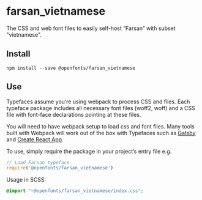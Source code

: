 
# farsan_vietnamese

The CSS and web font files to easily self-host “Farsan” with subset "vietnamese".

## Install

`npm install --save @openfonts/farsan_vietnamese`

## Use

Typefaces assume you’re using webpack to process CSS and files. Each typeface
package includes all necessary font files (woff2, woff) and a CSS file with
font-face declarations pointing at these files.

You will need to have webpack setup to load css and font files. Many tools built
with Webpack will work out of the box with Typefaces such as [Gatsby](https://github.com/gatsbyjs/gatsby)
and [Create React App](https://github.com/facebookincubator/create-react-app).

To use, simply require the package in your project’s entry file e.g.

```javascript
// Load Farsan typeface
require('@openfonts/farsan_vietnamese')
```

Usage in SCSS:
```scss
@import "~@openfonts/farsan_vietnamese/index.css";
```
